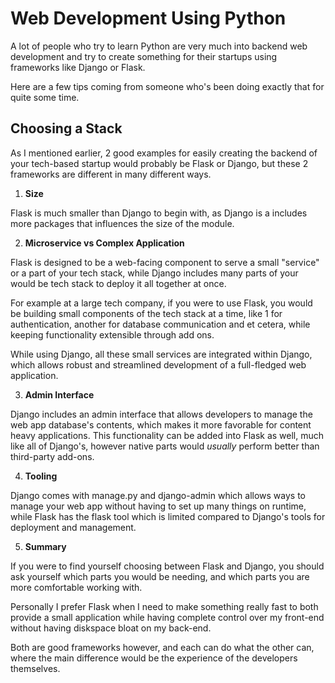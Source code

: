 # **Web Development Using Python**

A lot of people who try to learn Python are very much into backend web development and try to create something for their startups using frameworks like Django or Flask.

Here are a few tips coming from someone who's been doing exactly that for quite some time.

## **Choosing a Stack**

As I mentioned earlier, 2 good examples for easily creating the backend of your tech-based startup would probably be Flask or Django, but these 2 frameworks are different in many different ways.

1. **Size**

Flask is much smaller than Django to begin with, as Django is a includes more packages that influences the size of the module.

2. **Microservice vs Complex Application**

Flask is designed to be a web-facing component to serve a small "service" or a part of your tech stack, while Django includes many parts of your would be tech stack to deploy it all together at once.

For example at a large tech company, if you were to use Flask, you would be building small components of the tech stack at a time, like 1 for authentication, another for database communication and et cetera, while keeping functionality extensible through add ons.

While using Django, all these small services are integrated within Django, which allows robust and streamlined development of a full-fledged web application.

3. **Admin Interface**

Django includes an admin interface that allows developers to manage the web app database's contents, which makes it more favorable for content heavy applications. This functionality can be added into Flask as well, much like all of Django's, however native parts would *usually* perform better than third-party add-ons.

4. **Tooling**

Django comes with manage.py and django-admin which allows ways to manage your web app without having to set up many things on runtime, while Flask has the flask tool which is limited compared to Django's tools for deployment and management.

5. **Summary**

If you were to find yourself choosing between Flask and Django, you should ask yourself which parts you would be needing, and which parts you are more comfortable working with.

Personally I prefer Flask when I need to make something really fast to both provide a small application while having complete control over my front-end without having diskspace bloat on my back-end.

Both are good frameworks however, and each can do what the other can, where the main difference would be the experience of the developers themselves.